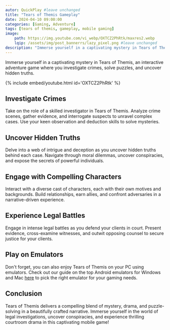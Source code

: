 ```yaml
---
autor: QuickPlay #leave unchanged
title: "Tears of Themis Gameplay"
date: 2024-04-10 09:00:00
categories: [Gaming, Adventure]
tags: [tears of themis, gameplay, mobile gaming]
image: 
    path: https://img.youtube.com/vi_webp/OXTCZ2PhRtk/maxres2.webp 
    lqip: /assets/img/post_bannerrs/lazy_pixel.png #leave unchanged
description: "Immerse yourself in a captivating mystery in Tears of Themis, an interactive adventure game where you investigate crimes, solve puzzles, and uncover hidden truths. Engage with compelling characters, unravel intricate plots, and test your detective skills. Experience the thrill of legal battles and heartfelt drama."
---
```


Immerse yourself in a captivating mystery in Tears of Themis, an interactive adventure game where you investigate crimes, solve puzzles, and uncover hidden truths.

{% include embed/youtube.html id='OXTCZ2PhRtk' %}

## Investigate Crimes
Take on the role of a skilled investigator in Tears of Themis. Analyze crime scenes, gather evidence, and interrogate suspects to unravel complex cases. Use your keen observation and deduction skills to solve mysteries.

## Uncover Hidden Truths
Delve into a web of intrigue and deception as you uncover hidden truths behind each case. Navigate through moral dilemmas, uncover conspiracies, and expose the secrets of powerful individuals.

## Engage with Compelling Characters
Interact with a diverse cast of characters, each with their own motives and backgrounds. Build relationships, earn allies, and confront adversaries in a narrative-driven experience.

## Experience Legal Battles
Engage in intense legal battles as you defend your clients in court. Present evidence, cross-examine witnesses, and outwit opposing counsel to secure justice for your clients.

## Play on Emulators
Don't forget, you can also enjoy Tears of Themis on your PC using emulators. Check out our guide on the top Android emulators for Windows and Mac [here](https://quickplaymobile.github.io/posts/Top-10-Best-Android-Emulators-for-Windows-and-Mac/) to pick the right emulator for your gaming needs.

## Conclusion
Tears of Themis delivers a compelling blend of mystery, drama, and puzzle-solving in a beautifully crafted narrative. Immerse yourself in the world of legal investigations, uncover conspiracies, and experience thrilling courtroom drama in this captivating mobile game!

